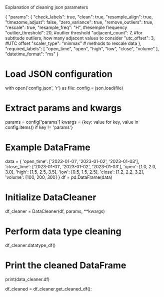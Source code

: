 Explanation of cleaning json parameters

{
    "params": {
        "check_labels": true,
        "clean": true,
        "resample_align": true,
        "timezome_adjust": false,
        "zero_variance": true,
        "remove_outliers": true,
        "rescale": true,
        "resample_freq": "H", #resemple frequency
        "outlier_threshold": 20, #outlier threshold
        "adjacent_count": 7, #for subtitude outliers, how many adjacent values to consider
        "utc_offset": 3, #UTC offset
        "scaler_type": "minmax" # methods to rescale data
    },
    "required_labels": [
        "open_time", "open", "high", "low", "close", "volume"
    ],
    "datetime_format": "ms"
}


# Load JSON configuration
with open('config.json', 'r') as file:
    config = json.load(file)

# Extract params and kwargs
params = config['params']
kwargs = {key: value for key, value in config.items() if key != 'params'}

# Example DataFrame
data = {
    'open_time': ['2023-01-01', '2023-01-02', '2023-01-03'],
    'close_time': ['2023-01-01', '2023-01-02', '2023-01-03'],
    'open': [1.0, 2.0, 3.0],
    'high': [1.5, 2.5, 3.5],
    'low': [0.5, 1.5, 2.5],
    'close': [1.2, 2.2, 3.2],
    'volume': [100, 200, 300]
}
df = pd.DataFrame(data)

# Initialize DataCleaner
df_cleaner = DataCleaner(df, params, **kwargs)

# Perform data type cleaning
df_cleaner.datatype_df()

# Print the cleaned DataFrame
print(data_cleaner.df)

df_cleaned = df_cleaner.get_cleaned_df():